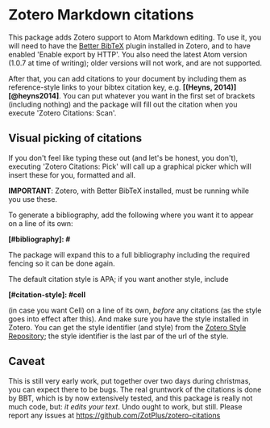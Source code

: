 Zotero Markdown citations
=========

This package adds Zotero support to Atom Markdown editing. To use it, you will need to have the [Better BibTeX](http://zotplus.github.io/better-bibtex/index.html) plugin installed in Zotero, and to have enabled 'Enable export by HTTP'. You also need the latest Atom version (1.0.7 at time of writing); older versions will not work, and are not supported.

After that, you can add citations to your document by including them as reference-style links to your bibtex citation key, e.g.
**\[\(Heyns, 2014\)\]\[@heyns2014\]**. You can put whatever you want in the first set of brackets (including nothing)
and the package will fill out the citation when you execute 'Zotero Citations: Scan'.

## Visual picking of citations

If you don't feel like typing
these out (and let's be honest, you don't), executing 'Zotero Citations: Pick' will call up a graphical picker which
will insert these for you, formatted and all.

**IMPORTANT**: Zotero, with Better BibTeX installed, must be running while you use these.

To generate a bibliography, add the following where you want it to appear on a line of its own:

**\[#bibliography\]: #**

The package will expand this to a full bibliography including the required fencing so it can be done again.

The default citation style is APA; if you want another style, include

**\[#citation-style\]: #cell**

(in case you want Cell) on a line of its own, *before* any citations (as the style goes into effect after this). And make sure you have the style installed in Zotero. You can get the style identifier (and style) from the [Zotero Style Repository](https://www.zotero.org/styles); the style identifier is the last par of the url of the style.

## Caveat

This is still very early work, put together over two days during christmas, you can expect there to be bugs. The real gruntwork of the citations is done by BBT, which is by now extensively tested, and this package is really not much code, but: *it edits your text*. Undo ought to work, but still. Please report any issues at https://github.com/ZotPlus/zotero-citations

